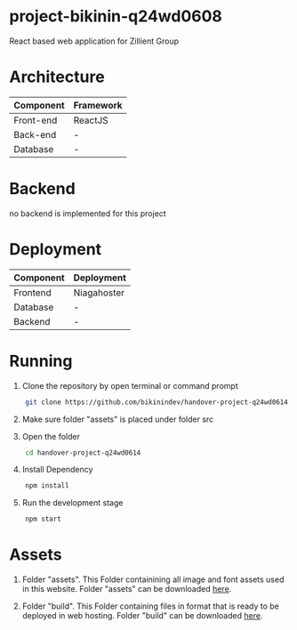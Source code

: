 # project-bikinin-q24wd0608
React based web application for Zillient Group


# Architecture
| Component  | Framework |
|------------|-----------|
| Front-end  | ReactJS   |
| Back-end   | -         |
| Database   | -         |


# Backend
no backend is implemented for this project


# Deployment
| Component | Deployment         |
|-----------|--------------------|
| Frontend  | Niagahoster         |
| Database  | -                   |
| Backend   | -                   |

# Running
1. Clone the repository by open terminal or command prompt
```bash
    git clone https://github.com/bikinindev/handover-project-q24wd0614
```

2. Make sure folder "assets" is placed under folder src

3. Open the folder
```bash
    cd handover-project-q24wd0614
```

4. Install Dependency
```bash
    npm install
```

5. Run the development stage
```bash
    npm start
```


# Assets
1. Folder "assets".
This Folder containining all image and font assets used in this website.
Folder "assets" can be downloaded [here](https://drive.google.com/file/d/1fT6wA_5RN7x_Z8iZA3-LMb_oG0992FS-/view?usp=sharing).

2. Folder "build".
This Folder containing files in format that is ready to be deployed in web hosting.
Folder "build" can be downloaded [here](https://drive.google.com/file/d/1itImOozpyMsXt_klg6LxXR_FbdxcRDFW/view?usp=drive_link).


